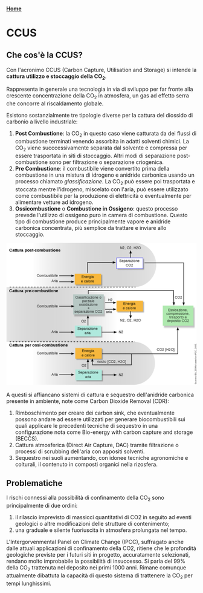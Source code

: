 #### [Home](index.md)
# CCUS

## Che cos'è la CCUS?

Con l'acronimo CCUS (Carbon Capture, Utilisation and Storage) si intende la **cattura utilizzo e stoccaggio della CO<sub>2</sub>**.

Rappresenta in generale una tecnologia in via di sviluppo per far fronte alla crescente concentrazione della CO<sub>2</sub> in atmosfera, un gas ad effetto serra che concorre al riscaldamento globale.

Esistono sostanzialmente tre tipologie diverse per la cattura del diossido di carbonio a livello industriale:

1. **Post Combustione**: la CO<sub>2</sub> in questo caso viene catturata da dei flussi di combustione terminati venendo assorbita in adatti solventi chimici. La CO<sub>2</sub> viene succcessivamente separata dal solvente e compressa per essere trasportata in siti di stoccaggio. Altri modi di separazione post-combustione sono per filtrazione o separazione criogenica.
2. **Pre Combustione**: il combustibile viene convertito prima della combustione in una mistura di idrogeno e anidride carbonica usando un processo chiamato *glassificazione*. La CO<sub>2</sub> può essere poi trasportata e stoccata mentre l'idrogeno, miscelato con l'aria, può essere utilizzato come combustibile per la produzione di elettricità  o eventualmente per alimentare vetture ad idrogeno. 
3. **Ossicombustione** o **Combustione in Ossigeno**: questo processo prevede l'utilizzo di ossigeno puro in camera di combustione. Questo tipo di combustione produce principalmente vapore e anidride carbonica concentrata, più semplice da trattare e inviare allo stoccaggio.

<img src="ccus.png" alt="modalità di cattura" width="700"/>

A questi si affiancano sistemi di cattura e sequestro dell'anidride carbonica presente in ambiente, note come Carbon Dioxide Removal (CDR):

1. Rimboschimento per creare dei carbon sink, che eventualmente possono andare ad essere utilizzati per generare biocombustibili sui quali applicare le precedenti tecniche di sequestro in una configurazione nota come Bio-energy with carbon capture and storage (BECCS).
2. Cattura atmosferica (Direct Air Capture, DAC) tramite filtrazione o processi di scrubbing dell'aria con appositi solventi.
3. Sequestro nei suoli aumentando, con idonee tecniche agronomiche e colturali, il contenuto in composti organici nella rizosfera.


## Problematiche
I rischi connessi alla possibilità di confinamento della CO<sub>2</sub> sono principalmente di due ordini:
1. il rilascio imprevisto di massicci quantitativi di CO2 in seguito ad eventi geologici o altre modificazioni delle strutture di contenimento;
2. una graduale e silente fuoriuscita in atmosfera prolungata nel tempo.

L'Intergorvenmental Panel on Climate Change (IPCC), suffragato anche dalle attuali applicazioni di confinamento della CO2, ritiene che le profondità geologiche previste per i futuri siti in progetto, accuratamente selezionati, rendano molto improbabile la possibilità di insuccesso. Si parla del 99% della CO<sub>2</sub> trattenuta nel deposito nei primi 1000 anni. Rimane comunque attualmente dibattuta la capacità di questo sistema di trattenere la CO<sub>2</sub> per tempi lunghissimi.
